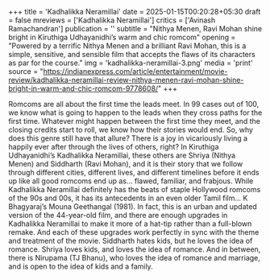 +++
title = 'Kadhalikka Neramillai'
date = 2025-01-15T00:20:28+05:30
draft = false
mreviews = ['Kadhalikka Neramillai']
critics = ['Avinash Ramachandran']
publication = ''
subtitle = "Nithya Menen, Ravi Mohan shine bright in Kiruthiga Udhayanidhi’s warm and chic romcom"
opening = "Powered by a terrific Nithya Menen and a brilliant Ravi Mohan, this is a simple, sensitive, and sensible film that accepts the flaws of its characters as par for the course."
img = 'kadhalikka-neramillai-3.png'
media = 'print'
source = "https://indianexpress.com/article/entertainment/movie-review/kadhalikka-neramillai-review-nithya-menen-ravi-mohan-shine-bright-in-warm-and-chic-romcom-9778608/"
+++

Romcoms are all about the first time the leads meet. In 99 cases out of 100, we know what is going to happen to the leads when they cross paths for the first time. Whatever might happen between the first time they meet, and the closing credits start to roll, we know how their stories would end. So, why does this genre still have that allure? There is a joy in vicariously living a happily ever after through the lives of others, right? In Kiruthiga Udhayanidhi’s Kadhalikka Neramillai, these others are Shriya (Nithya Menen) and Siddharth (Ravi Mohan), and it is their story that we follow through different cities, different lives, and different timelines before it ends up like all good romcoms end up as… flawed, familiar, and frabjous. While Kadhalikka Neramillai definitely has the beats of staple Hollywood romcoms of the 90s and 00s, it has its antecedents in an even older Tamil film… K Bhagyaraj’s Mouna Geethangal (1981). In fact, this is an urban and updated version of the 44-year-old film, and there are enough upgrades in Kadhalikka Neramillai to make it more of a hat-tip rather than a full-blown remake. And each of these upgrades work perfectly in sync with the theme and treatment of the movie. Siddharth hates kids, but he loves the idea of romance. Shriya loves kids, and loves the idea of romance. And in between, there is Nirupama (TJ Bhanu), who loves the idea of romance and marriage, and is open to the idea of kids and a family.
